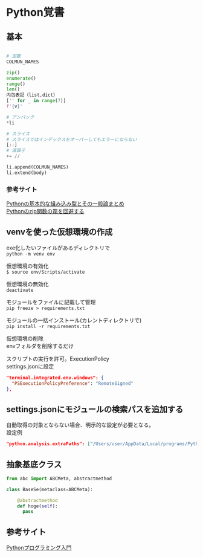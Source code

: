 # Python覚書

## 基本

```py

# 定数
COLMUN_NAMES

zip()
enumerate()
range()
len()
内包表記（list,dict）
['' for _ in range(7)]
f'{v}'

# アンパック
*li

# スライス
# スライスではインデックスをオーバーしてもエラーにならない
[::]
# 演算子
+= //

li.append(COLMUN_NAMES)
li.extend(body)
```




### 参考サイト
[Pythonの基本的な組み込み型とその一般論まとめ](https://qiita.com/nakasan/items/bc9ba8eb57f5b7a22698)  
[Pythonのzip関数の罠を回避する](https://zenn.dev/nakurei/articles/avoiding-python-zip-function-trap)




## venvを使った仮想環境の作成
exe化したいファイルがあるディレクトリで  
`python -m venv env`  

仮想環境の有効化  
`$ source env/Scripts/activate`   

仮想環境の無効化  
`deactivate`  

モジュールをファイルに記載して管理  
`pip freeze > requirements.txt`  

モジュールの一括インストール(カレントディレクトリで)  
`pip install -r requirements.txt`  

仮想環境の削除  
envフォルダを削除するだけ  

スクリプトの実行を許可。ExecutionPolicy  
settings.jsonに設定
```json:settings.json
"terminal.integrated.env.windows": {
  "PSExecutionPolicyPreference": "RemoteSigned"
},
```

## settings.jsonにモジュールの検索パスを追加する
自動取得の対象とならない場合、明示的な設定が必要となる。  
設定例
```json:settings.json
"python.analysis.extraPaths": ["/Users/user/AppData/Local/programs/Python/Python312/lib/site-packages"]
```

## 抽象基底クラス
```python
from abc import ABCMeta, abstractmethod

class BaseSe(metaclass=ABCMeta):

    @abstractmethod
    def hoge(self):
      pass
```


## 参考サイト
[Pythonプログラミング入門](https://utokyo-ipp.github.io/index.html)